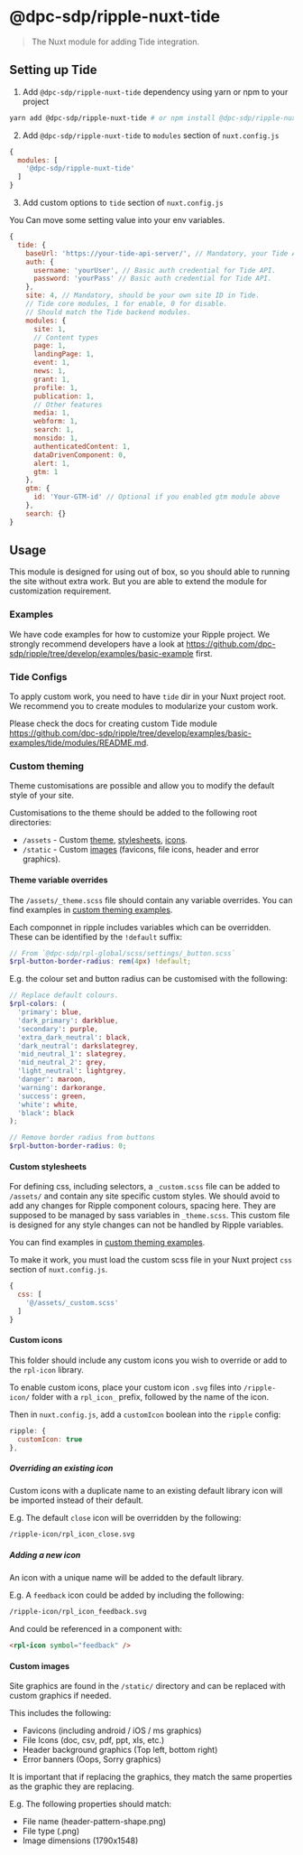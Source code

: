 # @dpc-sdp/ripple-nuxt-tide

> The Nuxt module for adding Tide integration.

## Setting up Tide

1. Add `@dpc-sdp/ripple-nuxt-tide` dependency using yarn or npm to your project

```bash
yarn add @dpc-sdp/ripple-nuxt-tide # or npm install @dpc-sdp/ripple-nuxt-tide
```

2. Add `@dpc-sdp/ripple-nuxt-tide` to `modules` section of `nuxt.config.js`

```js
{
  modules: [
    '@dpc-sdp/ripple-nuxt-tide'
  ]
}
```

3. Add custom options to `tide` section of `nuxt.config.js`

You Can move some setting value into your env variables.

```js
{
  tide: {
    baseUrl: 'https://your-tide-api-server/', // Mandatory, your Tide API base URL, with a slash in the end.
    auth: {
      username: 'yourUser', // Basic auth credential for Tide API.
      password: 'yourPass' // Basic auth credential for Tide API.
    },
    site: 4, // Mandatory, should be your own site ID in Tide.
    // Tide core modules, 1 for enable, 0 for disable.
    // Should match the Tide backend modules.
    modules: {
      site: 1,
      // Content types
      page: 1,
      landingPage: 1,
      event: 1,
      news: 1,
      grant: 1,
      profile: 1,
      publication: 1,
      // Other features
      media: 1,
      webform: 1,
      search: 1,
      monsido: 1,
      authenticatedContent: 1,
      dataDrivenComponent: 0,
      alert: 1,
      gtm: 1
    },
    gtm: {
      id: 'Your-GTM-id' // Optional if you enabled gtm module above
    },
    search: {}
}
```

## Usage

This module is designed for using out of box, so you should able to running the
site without extra work. But you are able to extend the module for
customization requirement.

### Examples

We have code examples for how to customize your Ripple project. We strongly recommend developers have a look at https://github.com/dpc-sdp/ripple/tree/develop/examples/basic-example first.

### Tide Configs

To apply custom work, you need to have `tide` dir in your Nuxt project root.
We recommend you to create modules to modularize your custom work.

Please check the docs for creating custom Tide module https://github.com/dpc-sdp/ripple/tree/develop/examples/basic-examples/tide/modules/README.md.

### Custom theming

Theme customisations are possible and allow you to modify the default style of
your site.

Customisations to the theme should be added to the following root directories:

- `/assets` - Custom [theme](#Theme-variable-overrides), [stylesheets](#Custom-stylesheets), [icons](#Custom-icons).
- `/static` - Custom [images](#Custom-images) (favicons, file icons, header and error graphics).

#### Theme variable overrides

The `/assets/_theme.scss` file should contain any variable overrides. You can find
examples in [custom theming examples](#Custom-theming-examples).

Each componnet in ripple includes variables which can be overridden.
These can be identified by the `!default` suffix:

```scss
// From `@dpc-sdp/rpl-global/scss/settings/_button.scss`
$rpl-button-border-radius: rem(4px) !default;
```

E.g. the colour set and button radius can be customised with the following:

```scss
// Replace default colours.
$rpl-colors: (
  'primary': blue,
  'dark_primary': darkblue,
  'secondary': purple,
  'extra_dark_neutral': black,
  'dark_neutral': darkslategrey,
  'mid_neutral_1': slategrey,
  'mid_neutral_2': grey,
  'light_neutral': lightgrey,
  'danger': maroon,
  'warning': darkorange,
  'success': green,
  'white': white,
  'black': black
);

// Remove border radius from buttons
$rpl-button-border-radius: 0;
```

#### Custom stylesheets

For defining css, including selectors, a `_custom.scss` file can be added to
`/assets/` and contain any site specific custom styles.
We should avoid to add any changes for Ripple component colours, spacing here.
They are supposed to be managed by sass variables in `_theme.scss`.
This custom file is designed for any style changes can not be handled by Ripple variables.

You can find examples in [custom theming examples](#Custom-theming-examples).

To make it work, you must load the custom scss file in your Nuxt project `css` section of `nuxt.config.js`.

```Javascript
{
  css: [
    '@/assets/_custom.scss'
  ]
}
```

#### Custom icons

This folder should include any custom icons you wish to override or add to the
`rpl-icon` library.

To enable custom icons, place your custom icon `.svg` files into `/ripple-icon/`
folder with a `rpl_icon_` prefix, followed by the name of the icon.

Then in `nuxt.config.js`, add a `customIcon` boolean into the `ripple` config:

```js
ripple: {
  customIcon: true
},
```

##### Overriding an existing icon

Custom icons with a duplicate name to an existing default library icon will be
imported instead of their default.

E.g. The default `close` icon will be overridden by the following:

```txt
/ripple-icon/rpl_icon_close.svg
```

##### Adding a new icon

An icon with a unique name will be added to the default library.

E.g. A `feedback` icon could be added by including the following:

```txt
/ripple-icon/rpl_icon_feedback.svg
```

And could be referenced in a component with:

```html
<rpl-icon symbol="feedback" />
```

#### Custom images

Site graphics are found in the `/static/` directory and can be replaced with
custom graphics if needed.

This includes the following:

- Favicons (including android / iOS / ms graphics)
- File Icons (doc, csv, pdf, ppt, xls, etc.)
- Header background graphics (Top left, bottom right)
- Error banners (Oops, Sorry graphics)

It is important that if replacing the graphics, they match the same properties
as the graphic they are replacing.

E.g. The following properties should match:

- File name (header-pattern-shape.png)
- File type (.png)
- Image dimensions (1790x1548)
